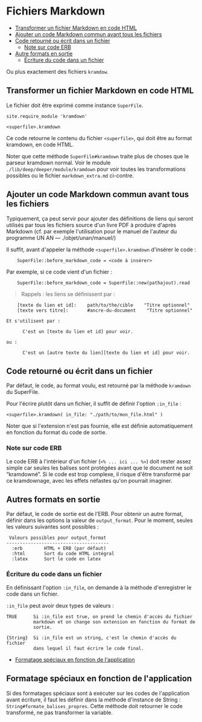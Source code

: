 # Fichiers Markdown

* [Transformer un fichier Markdown en code HTML](#transformerundocumentencodehtml)
* [Ajouter un code Markdown commun avant tous les fichiers](#ajoutercodeavantcodefichier)
* [Code retourné ou écrit dans un fichier](#coderetourneouecrit)
  * [Note sur code ERB](#notesurcodeerb)
* [Autre formats en sortie](#autreformatdesortie)
  * [Écriture du code dans un fichier](#sortiedansunfichier)

Ou plus exactement des fichiers `kramdow`.

<a name='transformerundocumentencodehtml'></a>

## Transformer un fichier Markdown en code HTML

Le fichier doit être exprimé comme instance `SuperFile`.

    site.require_module 'kramdown'

    <superfile>.kramdown

Ce code retourne le contenu du fichier `<superfile>`, qui doit être au format kramdown, en code HTML.

Noter que cette méthode `SuperFile#kramdown` traite plus de choses que le parseur kramdown normal. Voir le module `./lib/deep/deeper/module/kramdown` pour voir toutes les transformations possibles ou le fichier `markdown_extra.md` ci-contre.

<a name='ajoutercodeavantcodefichier'></a>

## Ajouter un code Markdown commun avant tous les fichiers

Typiquement, ça peut servir pour ajouter des définitions de liens qui seront utilisés par tous les fichiers source d'un livre PDF à produire d'après Markdown (cf. par exemple l'utilisation pour le manuel de l'auteur du programme UN AN — ./objet/unan/manuel/)

Il suffit, avant d'appeler la méthode `<superfile>.kramdown` d'insérer le code :

        SuperFile::before_markdown_code = <code à insérer>

Par exemple, si ce code vient d'un fichier :

        SuperFile::before_markdown_code = SuperFile::new(pathajout).read

> Rappels : les liens se définissent par :

        [texte du lien et id]:    path/to/the/cible    "Titre optionnel"
        [texte vers titre]:       #ancre-du-document    "Titre optionnel"

    Et s'utilisent par :

          C'est un [texte du lien et id] pour voir.

    ou :

          C'est un [autre texte du lien][texte du lien et id] pour voir.

<a name='coderetourneouecrit'></a>

## Code retourné ou écrit dans un fichier

Par défaut, le code, au format voulu, est retourné par la méthode `kramdown` du SuperFile.

Pour l'écrire plutôt dans un fichier, il suffit de définir l'option `:in_file` :

    <superfile>.kramdown( in_file: "./path/to/mon_file.html" )

Noter que si l'extension n'est pas fournie, elle est définie automatiquement en fonction du format du code de sortie.

<a name='notesurcodeerb'></a>

### Note sur code ERB

Le code ERB à l'intérieur d'un fichier (`<% ... ici ... %>`) doit rester assez simple car seules les balises sont protégées avant que le document ne soit “kramdowné”. Si le code est trop complexe, il risque d'être transformé par ce kramdownage, avec les effets néfastes qu'on pourrait imaginer.

<a name='autreformatdesortie'></a>

## Autres formats en sortie

Par défaut, le code de sortie est de l'ERB. Pour obtenir un autre format, définir dans les options la valeur de `output_format`. Pour le moment, seules les valeurs suivantes sont possibles :

     Valeurs possibles pour output_format
    --------------------------------------
      :erb        HTML + ERB (par défaut)
      :html       Sort du code HTML intégral
      :latex      Sort le code en latex

<a name='sortiedansunfichier'></a>

### Écriture du code dans un fichier

En définissant l'option `:in_file`, on demande à la méthode d'enregistrer le code dans un fichier.

`:in_file` peut avoir deux types de valeurs :

    TRUE      Si :in_file est true, on prend le chemin d'accès du fichier
              markdown et on change son extension en fonction du format de
              sortie.

    {String}  Si :in_file est un string, c'est le chemin d'accès du fichier
              dans lequel il faut écrire le code final.

* [Formatage spéciaux en fonction de l'application](#formatagesspeciauxenfonctiondelapp)
<a name='formatagesspeciauxenfonctiondelapp'></a>

## Formatage spéciaux en fonction de l'application

Si des formatages spéciaux sont à exécuter sur les codes de l'application avant écriture, il faut les définir dans la méthode d'instance de String : `String#formate_balises_propres`. Cette méthode doit retourner le code transformé, ne pas transformer la variable.
